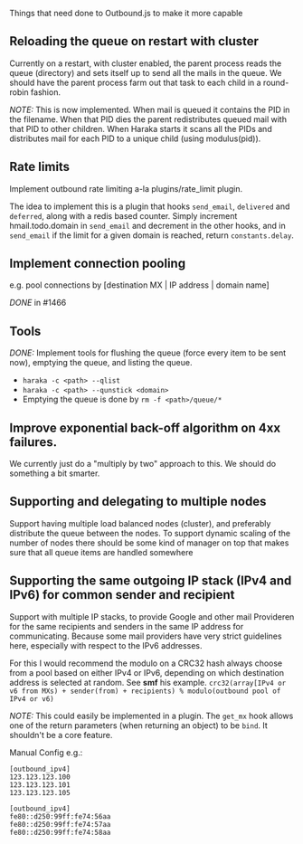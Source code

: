 Things that need done to Outbound.js to make it more capable

## Reloading the queue on restart with cluster

Currently on a restart, with cluster enabled, the parent process reads the queue (directory) and sets itself up to send all the mails in the queue. We should have the parent process farm out that task to each child in a round-robin fashion.

*NOTE:* This is now implemented. When mail is queued it contains the PID in the filename. When that PID dies the parent redistributes queued mail with that PID to other children. When Haraka starts it scans all the PIDs and distributes mail for each PID to a unique child (using modulus(pid)).

## Rate limits

Implement outbound rate limiting a-la plugins/rate_limit plugin.

The idea to implement this is a plugin that hooks `send_email`, `delivered` and `deferred`, along with a redis based counter. Simply increment hmail.todo.domain in `send_email` and decrement in the other hooks, and in `send_email` if the limit for a given domain is reached, return `constants.delay`.

## Implement connection pooling

e.g. pool connections by [destination MX | IP address | domain name]

*DONE* in #1466

## Tools

*DONE:* Implement tools for flushing the queue (force every item to be sent now), emptying the queue, and listing the queue.

* `haraka -c <path> --qlist`
* `haraka -c <path> --qunstick <domain>`
* Emptying the queue is done by `rm -f <path>/queue/*`

## Improve exponential back-off algorithm on 4xx failures.

We currently just do a "multiply by two" approach to this. We should do something a bit smarter.

## Supporting and delegating to multiple nodes

Support having multiple load balanced nodes (cluster), and preferably distribute the queue between the nodes.
To support dynamic scaling of the number of nodes there should be some kind of manager on top that makes sure that all queue items are handled somewhere

## Supporting the same outgoing IP stack (IPv4 and IPv6) for common sender and recipient

Support with multiple IP stacks, to provide Google and other mail Provideren for the same recipients and senders in the same IP address for communicating. Because some mail providers have very strict guidelines here, especially with respect to the IPv6 addresses.

For this I would recommend the modulo on a CRC32 hash always choose from a pool based on either IPv4 or IPv6, depending on which destination address is selected at random. See __smf__ his example.
`crc32(array[IPv4 or v6 from MXs) + sender(from) + recipients) % modulo(outbound pool of IPv4 or v6)`

*NOTE:* This could easily be implemented in a plugin. The `get_mx` hook allows one of the return parameters (when returning an object) to be `bind`. It shouldn't be a core feature.

Manual Config e.g.:
```
[outbound_ipv4]
123.123.123.100
123.123.123.101
123.123.123.105

[outbound_ipv4]
fe80::d250:99ff:fe74:56aa
fe80::d250:99ff:fe74:57aa
fe80::d250:99ff:fe74:58aa
```
